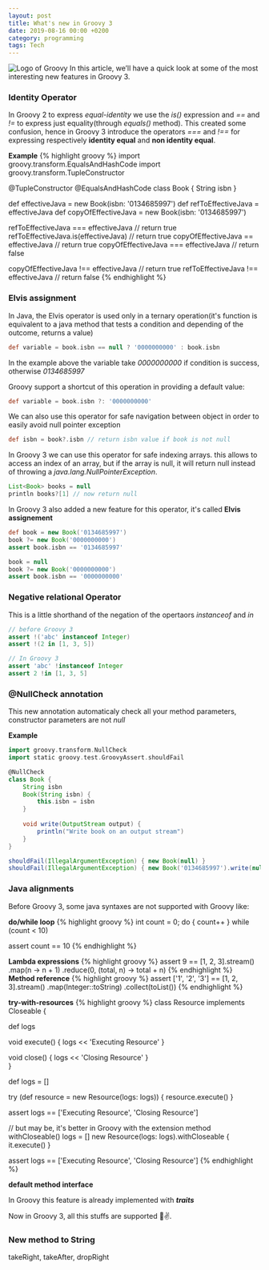 ```yaml
---
layout: post
title: What's new in Groovy 3
date: 2019-08-16 00:00 +0200
category: programming
tags: Tech
---
```


![Logo of Groovy](https://upload.wikimedia.org/wikipedia/commons/3/36/Groovy-logo.svg)
In this article, we’ll have a quick look at some of the most interesting new features in Groovy 3.

### Identity Operator
In Groovy 2 to express _equal-identity_ we use the _is()_ expression and  _==_ and _!=_ to express just equality(through _equals()_ method). This created some confusion, hence in Groovy 3 introduce the operators _===_ and _!==_ for expressing respectively **identity equal** and **non identity equal**.

**Example**
{% highlight groovy %}
import groovy.transform.EqualsAndHashCode
import groovy.transform.TupleConstructor

@TupleConstructor
@EqualsAndHashCode
class Book { String isbn }

def effectiveJava = new Book(isbn: '0134685997')
def refToEffectiveJava = effectiveJava
def copyOfEffectiveJava = new Book(isbn: '0134685997') 

refToEffectiveJava === effectiveJava // return true
refToEffectiveJava.is(effectiveJava) // return true
copyOfEffectiveJava == effectiveJava // return true
copyOfEffectiveJava === effectiveJava // return false

copyOfEffectiveJava !== effectiveJava // return true
refToEffectiveJava !== effectiveJava  // return false
{% endhighlight %}

### Elvis assignment
In Java, the Elvis operator is used only in a ternary operation(it's function is equivalent to a
java method that tests a condition and depending of the outcome, returns a value)
```groovy
def variable = book.isbn == null ? '0000000000' : book.isbn
```
In the example above the variable take _0000000000_ if condition is success, otherwise _0134685997_

Groovy support a shortcut of this operation in providing a default value:
```groovy
def variable = book.isbn ?: '0000000000'
```

We can also use this operator for safe navigation between object in order to easily avoid null pointer exception
```groovy
def isbn = book?.isbn // return isbn value if book is not null
```

In Groovy 3 we can use this operator for safe indexing arrays. this allows to access an index of an array, but if
the array is null, it will return null instead of throwing a _java.lang.NullPointerException_.
```groovy
List<Book> books = null
println books?[1] // now return null
```

In Groovy 3 also added a new feature for this operator, it's called **Elvis assignement**
```groovy
def book = new Book('0134685997')
book ?= new Book('0000000000')
assert book.isbn == '0134685997'

book = null
book ?= new Book('0000000000')
assert book.isbn == '0000000000'
```
### Negative relational Operator
This is a little shorthand of the negation of the opertaors _instanceof_ and _in_
```groovy
// before Groovy 3
assert !('abc' instanceof Integer)
assert !(2 in [1, 3, 5])

// In Groovy 3
assert 'abc' !instanceof Integer
assert 2 !in [1, 3, 5]
```

### @NullCheck annotation
This new annotation automaticaly check all your method parameters, constructor parameters are not _null_

**Example**
```groovy
import groovy.transform.NullCheck
import static groovy.test.GroovyAssert.shouldFail

@NullCheck
class Book { 
    String isbn 
    Book(String isbn) {
        this.isbn = isbn
    }
    
    void write(OutputStream output) {
        println("Write book on an output stream")
    }
}

shouldFail(IllegalArgumentException) { new Book(null) }
shouldFail(IllegalArgumentException) { new Book('0134685997').write(null) }
```
### Java alignments
Before Groovy 3, some java syntaxes are not supported with Groovy like:

**do/while loop**
{% highlight groovy %}
int count = 0;
do {
  count++
} while (count < 10)

assert count == 10
{% endhighlight %}

**Lambda expressions**
{% highlight groovy %}
assert 9 == [1, 2, 3].stream()
                     .map(n -> n + 1)
                     .reduce(0, (total, n) -> total + n)
{% endhighlight %}
**Method reference**
{% highlight groovy %}
assert ['1', '2', '3'] == [1, 2, 3].stream()
                                   .map(Integer::toString)
                                   .collect(toList())
{% endhighlight %}                                   

**try-with-resources**
{% highlight groovy %}
class Resource implements Closeable {
 
 def logs
 
 void execute() {
    logs << 'Executing Resource'
 }
     
 void close() {
    logs << 'Closing Resource'
 }   
}

def logs = []

try (def resource = new Resource(logs: logs)) {
    resource.execute()
}

assert logs == ['Executing Resource', 'Closing Resource']

// but may be, it's better in Groovy with the extension method withCloseable()
logs = []
new Resource(logs: logs).withCloseable {
    it.execute()
}

assert logs == ['Executing Resource', 'Closing Resource']
{% endhighlight %}

**default method interface**

In Groovy this feature is already implemented with ***traits***

Now in Groovy 3, all this stuffs are supported 🎉✌️.

### New method to String
takeRight, takeAfter, dropRight